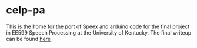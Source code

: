 # celp-pa

This is the home for the port of Speex and arduino code for the final project in EE599 Speech Processing at the University of Kentucky. The final writeup can be found [here](https://github.com/ruffner/speech-processing/blob/master/projects/final/speech_processing_final.pdf)
